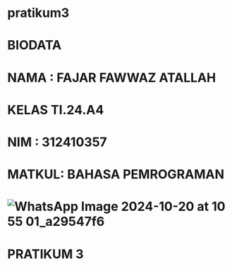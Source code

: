 # pratikum3
# BIODATA
# NAMA : FAJAR FAWWAZ ATALLAH
# KELAS TI.24.A4
# NIM : 312410357
# MATKUL: BAHASA PEMROGRAMAN
# ![WhatsApp Image 2024-10-20 at 10 55 01_a29547f6](https://github.com/user-attachments/assets/c75f7ade-4c8e-4282-bab8-a60d34b2e7cc)
# PRATIKUM 3
